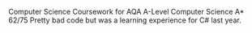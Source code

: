 Computer Science Coursework for AQA A-Level Computer Science 
A* 62/75
Pretty bad code but was a learning experience for C# last year.
